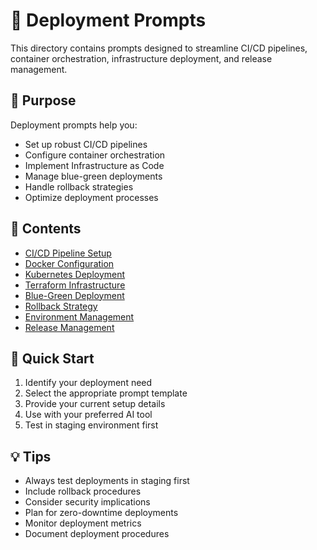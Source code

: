 # 🚀 Deployment Prompts

This directory contains prompts designed to streamline CI/CD pipelines, container orchestration, infrastructure deployment, and release management.

## 🎯 Purpose

Deployment prompts help you:
- Set up robust CI/CD pipelines
- Configure container orchestration
- Implement Infrastructure as Code
- Manage blue-green deployments
- Handle rollback strategies
- Optimize deployment processes

## 📁 Contents

- [CI/CD Pipeline Setup](./ci-cd-pipeline-setup.md)
- [Docker Configuration](./docker-configuration.md)
- [Kubernetes Deployment](./kubernetes-deployment.md)
- [Terraform Infrastructure](./terraform-infrastructure.md)
- [Blue-Green Deployment](./blue-green-deployment.md)
- [Rollback Strategy](./rollback-strategy.md)
- [Environment Management](./environment-management.md)
- [Release Management](./release-management.md)

## 🚀 Quick Start

1. Identify your deployment need
2. Select the appropriate prompt template
3. Provide your current setup details
4. Use with your preferred AI tool
5. Test in staging environment first

## 💡 Tips

- Always test deployments in staging first
- Include rollback procedures
- Consider security implications
- Plan for zero-downtime deployments
- Monitor deployment metrics
- Document deployment procedures
